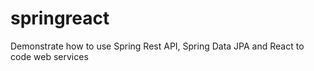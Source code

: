# springreact
Demonstrate how to use Spring Rest API, Spring Data JPA and React to code web services

